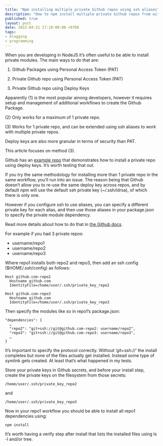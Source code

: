 ```yaml
---
title: "Npm installing multiple private Github repos using ssh aliases"
description: "How to npm install multiple private Github repos from within a Github Action"
published: true
layout: post
date: 2022-04-21 17:10:00:00 +0700
tags:
- blogging
- programming
---
```

When you are developing in NodeJS it’s often useful to be able to install private modules. The main ways to do that are:

1. Github Packages using Personal Access Token (PAT)
 
2. Private Github repo using Personal Access Token (PAT)
 
3. Private Github repo using Deploy Keys

Apparently (1) is the most popular among developers, however it requires setup and management of additional workflows to create the Github Package.

(2) Only works for a maximum of 1 private repo.

(3) Works for 1 private repo, and can be extended using ssh aliases to work with multiple private repos. 

Deploy keys are also more granular in terms of security than PAT.

This article focuses on method (3).

Github has an [example repo](https://github.com/jcansdale-test/consume-private-npm-package) that demonstrates how to install a private repo using deploy keys. It’s worth testing that out.

If you try the same methodology for installing more than 1 private repo in the same workflow, you’ll run into an issue. The reason being that Github doesn’t allow you to re-use the same deploy key across repos, and by default npm will use the default ssh private key (~/.ssh/idrsa), of which there is only one.

However if you configure ssh to use aliases, you can specify a different private key for each alias, and then use those aliases in your package.json to specify the private module dependency.

Read more details about how to do that in [the  Github docs](https://docs.github.com/en/developers/overview/managing-deploy-keys#using-multiple-repositories-on-one-server).

For example if you had 3 private repos:

- username/repo1
- username/repo2
- username/repo3

Where repo1 installs both repo2 and repo3, then add an ssh config ($HOME/.ssh/config) as follows:

```
Host github.com-repo2
  Hostname github.com
  IdentityFile=/home/user/.ssh/private_key_repo2

Host github.com-repo3
  Hostname github.com
  IdentityFile=/home/user/.ssh/private_key_repo3
```

Then specify the modules like so in repo1’s package.json:


```
"dependencies": {
  …
  "repo2": "git+ssh://git@github.com-repo2: username/repo2",
  "repo3": "git+ssh://git@github.com-repo3: username/repo3",
  …
}
```

It’s important to specify the protocol correctly. Without ‘git+ssh://‘ the install completes but none of the files actually get installed. Instead some type of symlink gets created. At least that’s what happened in my tests. 

Store your private keys in Github secrets, and before your install step, create the private keys on the filesystem from those secrets:

```
/home/user/.ssh/private_key_repo2
```

and

```
/home/user/.ssh/private_key_repo3
```

Now in your repo1 workflow you should be able to install all repo1 dependencies using:

```
npm install
```

It’s worth having a verify step after install that lists the installed files using ls -l and/or tree.